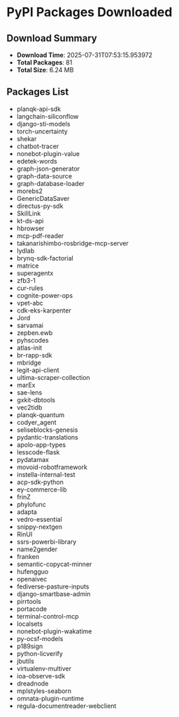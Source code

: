 # PyPI Packages Downloaded

## Download Summary
- **Download Time**: 2025-07-31T07:53:15.953972
- **Total Packages**: 81
- **Total Size**: 6.24 MB

## Packages List
- planqk-api-sdk
- langchain-siliconflow
- django-sti-models
- torch-uncertainty
- shekar
- chatbot-tracer
- nonebot-plugin-value
- edetek-words
- graph-json-generator
- graph-data-source
- graph-database-loader
- morebs2
- GenericDataSaver
- directus-py-sdk
- SkillLink
- kt-ds-api
- hbrowser
- mcp-pdf-reader
- takanarishimbo-rosbridge-mcp-server
- lydlab
- brynq-sdk-factorial
- matrice
- superagentx
- zfb3-1
- cur-rules
- cognite-power-ops
- vpet-abc
- cdk-eks-karpenter
- Jord
- sarvamai
- zepben.ewb
- pyhscodes
- atlas-init
- br-rapp-sdk
- mbridge
- legit-api-client
- ultima-scraper-collection
- marEx
- sae-lens
- gxkit-dbtools
- vec2tidb
- planqk-quantum
- codyer_agent
- seliseblocks-genesis
- pydantic-translations
- apolo-app-types
- lesscode-flask
- pydatamax
- movoid-robotframework
- instella-internal-test
- acp-sdk-python
- ey-commerce-lib
- frinZ
- phylofunc
- adapta
- vedro-essential
- snippy-nextgen
- RinUI
- ssrs-powerbi-library
- name2gender
- franken
- semantic-copycat-minner
- hufengguo
- openaivec
- fediverse-pasture-inputs
- django-smartbase-admin
- pirrtools
- portacode
- terminal-control-mcp
- localsets
- nonebot-plugin-wakatime
- py-ocsf-models
- p189sign
- python-licverify
- jbutils
- virtualenv-multiver
- ioa-observe-sdk
- dreadnode
- mplstyles-seaborn
- omnata-plugin-runtime
- regula-documentreader-webclient
